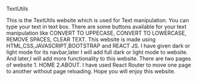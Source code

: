 
TextUtils

This is the TextUtils website which is used for Text manipulation.
You can type your text in text box. 
There are some buttons available for your text manipulation like CONVERT TO UPPECASE, CONVERT TO LOWERCASE, REMOVE SPACES, CLEAR TEXT. 
This website is made using HTML,CSS,JAVASCRIPT,BOOTSTRAP and REACT JS. 
I have given dark or light mode for its navbar,later I will add full dark or light mode to website. 
And later,I will add more functionality to this website. There are two pages of website 1. HOME 2.ABOUT. 
I have used React Router to move one page to another without page reloading. 
Hope you will enjoy this website.

